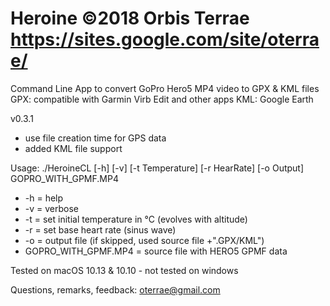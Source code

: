 # Heroine ©2018 Orbis Terrae https://sites.google.com/site/oterrae/

Command Line App to convert GoPro Hero5 MP4 video to GPX & KML files
GPX: compatible with Garmin Virb Edit and other apps
KML: Google Earth

v0.3.1
- use file creation time for GPS data
- added KML file support

Usage: ./HeroineCL [-h] [-v] [-t Temperature] [-r HearRate] [-o Output] GOPRO_WITH_GPMF.MP4
- -h = help
- -v = verbose
- -t = set initial temperature in °C (evolves with altitude)
- -r = set base heart rate (sinus wave)
- -o = output file (if skipped, used source file +".GPX/KML")
- GOPRO_WITH_GPMF.MP4 = source file with HERO5 GPMF data


Tested on macOS 10.13 & 10.10 - not tested on windows

Questions, remarks, feedback: oterrae@gmail.com
